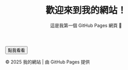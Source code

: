 <!DOCTYPE html>
<html lang="zh-TW">
<head>
  <meta charset="UTF-8">
  <meta name="viewport" content="width=device-width, initial-scale=1.0">
  <title>我的 GitHub 網站</title>
  <link rel="stylesheet" href="style.css">
</head>
<body>
  <header>
    <h1>歡迎來到我的網站！</h1>
    <p>這是我第一個 GitHub Pages 網頁 🎉</p>
  </header>

  <main>
    <button onclick="showMessage()">點我看看</button>
    <p id="output"></p>
  </main>

  <footer>
    <p>© 2025 我的網站 | 由 GitHub Pages 提供</p>
  </footer>

  <script src="script.js"></script>
</body>
</html>
